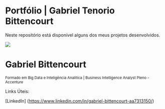 # Portfólio | Gabriel Tenorio Bittencourt

Neste repositório está disponível alguns dos meus projetos desenvolvidos.

  <img src = "https://github.com/carlosfab/template_portfolio/blob/master/banner.png">
</p>

# Gabriel Bittencourt 
<sub> Formado em Big Data e Inteligência Analitíca | Business Intelligence Analyst Pleno - Accenture
  

Links Úteis:

[LinkedIn] (https://www.linkedin.com/in/gabriel-bittencourt-aa7313150/)

  

